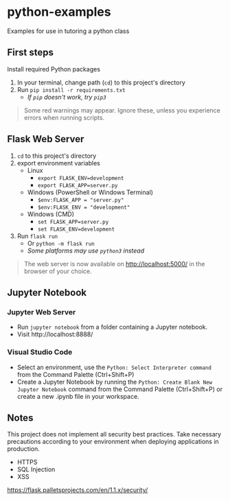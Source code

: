 # python-examples
Examples for use in tutoring a python class

## First steps

Install required Python packages
1. In your terminal, change path (`cd`) to this project's directory
2. Run `pip install -r requirements.txt`
	* *If `pip` doesn't work, try `pip3`*

> Some red warnings may appear. Ignore these, unless you experience errors when running scripts.

## Flask Web Server

1. `cd` to this project's directory
2. export environment variables
    * Linux
        * `export FLASK_ENV=development`
        * `export FLASK_APP=server.py`
    * Windows (PowerShell or Windows Terminal)
        * `$env:FLASK_APP = "server.py"`
        * `$env:FLASK_ENV = "development"`
    * Windows (CMD)
        * `set FLASK_APP=server.py`
        * `set FLASK_ENV=development`
3. Run `flask run`
    * Or `python -m flask run`
    * *Some platforms may use `python3` instead*

> The web server is now available on [http://localhost:5000/](http://localhost:5000/) in the browser of your choice.

## Jupyter Notebook

### Jupyter Web Server
* Run `jupyter notebook` from a folder containing a Jupyter notebook.
* Visit http://localhost:8888/

### Visual Studio Code
* Select an environment, use the `Python: Select Interpreter command` from the Command Palette (Ctrl+Shift+P)
* Create a Jupyter Notebook by running the `Python: Create Blank New Jupyter Notebook` command from the Command Palette (Ctrl+Shift+P) or create a new .ipynb file in your workspace.

## Notes

This project does not implement all security best practices. 
Take necessary precautions according to your environment when deploying applications in production.

* HTTPS
* SQL Injection
* XSS 

https://flask.palletsprojects.com/en/1.1.x/security/